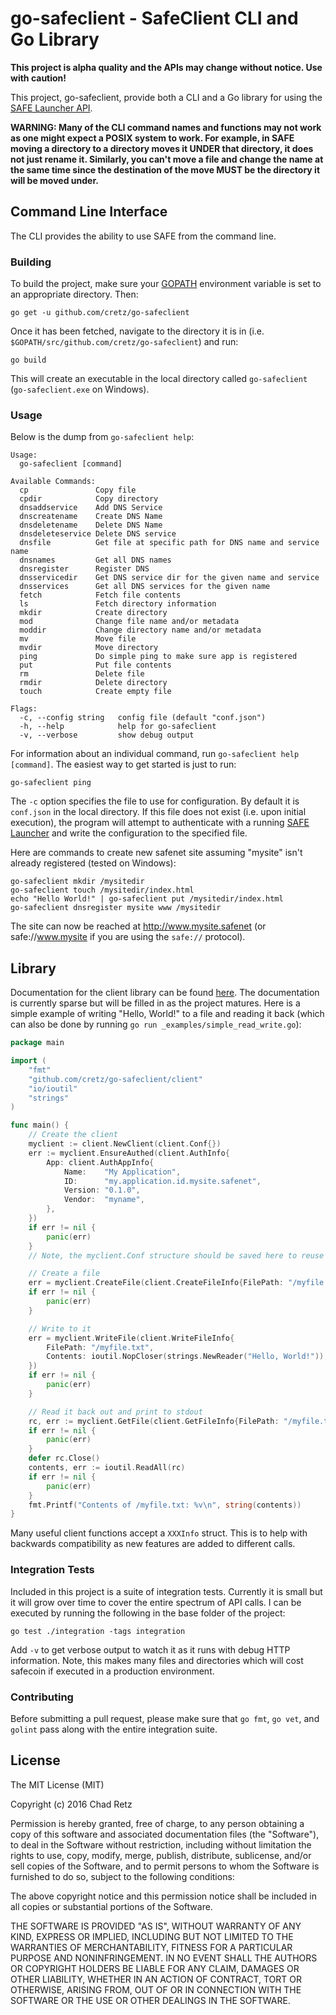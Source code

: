 # go-safeclient - SafeClient CLI and Go Library

**This project is alpha quality and the APIs may change without notice. Use with caution!**

This project, go-safeclient, provide both a CLI and a Go library for using the
[SAFE Launcher API](https://maidsafe.readme.io/docs/introduction).

**WARNING: Many of the CLI command names and functions may not work as one might expect a POSIX system to work. For
example, in SAFE moving a directory to a directory moves it UNDER that directory, it does not just rename it. Similarly,
you can't move a file and change the name at the same time since the destination of the move MUST be the directory it
will be moved under.**

## Command Line Interface

The CLI provides the ability to use SAFE from the command line.

### Building

To build the project, make sure your [GOPATH](https://github.com/golang/go/wiki/GOPATH) environment variable is set to
an appropriate directory. Then:

    go get -u github.com/cretz/go-safeclient

Once it has been fetched, navigate to the directory it is in (i.e. `$GOPATH/src/github.com/cretz/go-safeclient`) and
run:

    go build

This will create an executable in the local directory called `go-safeclient` (`go-safeclient.exe` on Windows).

### Usage

Below is the dump from `go-safeclient help`:

    Usage:
      go-safeclient [command]
    
    Available Commands:
      cp               Copy file
      cpdir            Copy directory
      dnsaddservice    Add DNS Service
      dnscreatename    Create DNS Name
      dnsdeletename    Delete DNS Name
      dnsdeleteservice Delete DNS service
      dnsfile          Get file at specific path for DNS name and service name
      dnsnames         Get all DNS names
      dnsregister      Register DNS
      dnsservicedir    Get DNS service dir for the given name and service
      dnsservices      Get all DNS services for the given name
      fetch            Fetch file contents
      ls               Fetch directory information
      mkdir            Create directory
      mod              Change file name and/or metadata
      moddir           Change directory name and/or metadata
      mv               Move file
      mvdir            Move directory
      ping             Do simple ping to make sure app is registered
      put              Put file contents
      rm               Delete file
      rmdir            Delete directory
      touch            Create empty file
    
    Flags:
      -c, --config string   config file (default "conf.json")
      -h, --help            help for go-safeclient
      -v, --verbose         show debug output

For information about an individual command, run `go-safeclient help [command]`. The easiest way to get started is just
to run:

    go-safeclient ping

The `-c` option specifies the file to use for configuration. By default it is `conf.json` in the local directory. If
this file does not exist (i.e. upon initial execution), the program will attempt to authenticate with a running
[SAFE Launcher](https://maidsafe.readme.io/docs/getting-started) and write the configuration to the specified file.

Here are commands to create new safenet site assuming "mysite" isn't already registered (tested on Windows):

    go-safeclient mkdir /mysitedir
    go-safeclient touch /mysitedir/index.html
    echo "Hello World!" | go-safeclient put /mysitedir/index.html
    go-safeclient dnsregister mysite www /mysitedir

The site can now be reached at http://www.mysite.safenet (or safe://www.mysite if you are using the `safe://` protocol).

## Library

Documentation for the client library can be found [here](https://godoc.org/github.com/cretz/go-safeclient/client). The
documentation is currently sparse but will be filled in as the project matures. Here is a simple example of writing
"Hello, World!" to a file and reading it back (which can also be done by running
`go run _examples/simple_read_write.go`):

```go
package main

import (
    "fmt"
    "github.com/cretz/go-safeclient/client"
    "io/ioutil"
    "strings"
)

func main() {
    // Create the client
    myclient := client.NewClient(client.Conf{})
    err := myclient.EnsureAuthed(client.AuthInfo{
        App: client.AuthAppInfo{
            Name:    "My Application",
            ID:      "my.application.id.mysite.safenet",
            Version: "0.1.0",
            Vendor:  "myname",
        },
    })
    if err != nil {
        panic(err)
    }
    // Note, the myclient.Conf structure should be saved here to reuse authentication in the future

    // Create a file
    err = myclient.CreateFile(client.CreateFileInfo{FilePath: "/myfile.txt"})
    if err != nil {
        panic(err)
    }

    // Write to it
    err = myclient.WriteFile(client.WriteFileInfo{
        FilePath: "/myfile.txt",
        Contents: ioutil.NopCloser(strings.NewReader("Hello, World!")),
    })
    if err != nil {
        panic(err)
    }

    // Read it back out and print to stdout
    rc, err := myclient.GetFile(client.GetFileInfo{FilePath: "/myfile.txt"})
    if err != nil {
        panic(err)
    }
    defer rc.Close()
    contents, err := ioutil.ReadAll(rc)
    if err != nil {
        panic(err)
    }
    fmt.Printf("Contents of /myfile.txt: %v\n", string(contents))
}
```

Many useful client functions accept a `XXXInfo` struct. This is to help with backwards compatibility as new features are
added to different calls.

### Integration Tests

Included in this project is a suite of integration tests. Currently it is small but it will grow over time to cover the
entire spectrum of API calls. I can be executed by running the following in the base folder of the project:

    go test ./integration -tags integration

Add `-v` to get verbose output to watch it as it runs with debug HTTP information. Note, this makes many files and
directories which will cost safecoin if executed in a production environment.

### Contributing

Before submitting a pull request, please make sure that `go fmt`, `go vet`, and `golint` pass along with the entire
integration suite.

## License
   
The MIT License (MIT)

Copyright (c) 2016 Chad Retz

Permission is hereby granted, free of charge, to any person obtaining a copy
of this software and associated documentation files (the "Software"), to deal
in the Software without restriction, including without limitation the rights
to use, copy, modify, merge, publish, distribute, sublicense, and/or sell
copies of the Software, and to permit persons to whom the Software is
furnished to do so, subject to the following conditions:

The above copyright notice and this permission notice shall be included in all
copies or substantial portions of the Software.

THE SOFTWARE IS PROVIDED "AS IS", WITHOUT WARRANTY OF ANY KIND, EXPRESS OR
IMPLIED, INCLUDING BUT NOT LIMITED TO THE WARRANTIES OF MERCHANTABILITY,
FITNESS FOR A PARTICULAR PURPOSE AND NONINFRINGEMENT. IN NO EVENT SHALL THE
AUTHORS OR COPYRIGHT HOLDERS BE LIABLE FOR ANY CLAIM, DAMAGES OR OTHER
LIABILITY, WHETHER IN AN ACTION OF CONTRACT, TORT OR OTHERWISE, ARISING FROM,
OUT OF OR IN CONNECTION WITH THE SOFTWARE OR THE USE OR OTHER DEALINGS IN THE
SOFTWARE.